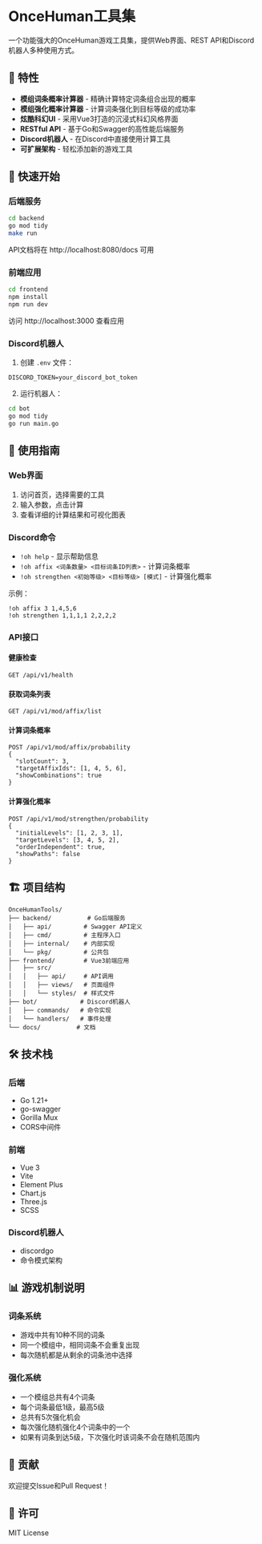 # OnceHuman工具集

一个功能强大的OnceHuman游戏工具集，提供Web界面、REST API和Discord机器人多种使用方式。

## 🌟 特性

- **模组词条概率计算器** - 精确计算特定词条组合出现的概率
- **模组强化概率计算器** - 计算词条强化到目标等级的成功率
- **炫酷科幻UI** - 采用Vue3打造的沉浸式科幻风格界面
- **RESTful API** - 基于Go和Swagger的高性能后端服务
- **Discord机器人** - 在Discord中直接使用计算工具
- **可扩展架构** - 轻松添加新的游戏工具

## 🚀 快速开始

### 后端服务

```bash
cd backend
go mod tidy
make run
```

API文档将在 http://localhost:8080/docs 可用

### 前端应用

```bash
cd frontend
npm install
npm run dev
```

访问 http://localhost:3000 查看应用

### Discord机器人

1. 创建 `.env` 文件：
```env
DISCORD_TOKEN=your_discord_bot_token
```

2. 运行机器人：
```bash
cd bot
go mod tidy
go run main.go
```

## 📖 使用指南

### Web界面

1. 访问首页，选择需要的工具
2. 输入参数，点击计算
3. 查看详细的计算结果和可视化图表

### Discord命令

- `!oh help` - 显示帮助信息
- `!oh affix <词条数量> <目标词条ID列表>` - 计算词条概率
- `!oh strengthen <初始等级> <目标等级> [模式]` - 计算强化概率

示例：
```
!oh affix 3 1,4,5,6
!oh strengthen 1,1,1,1 2,2,2,2
```

### API接口

#### 健康检查
```
GET /api/v1/health
```

#### 获取词条列表
```
GET /api/v1/mod/affix/list
```

#### 计算词条概率
```
POST /api/v1/mod/affix/probability
{
  "slotCount": 3,
  "targetAffixIds": [1, 4, 5, 6],
  "showCombinations": true
}
```

#### 计算强化概率
```
POST /api/v1/mod/strengthen/probability
{
  "initialLevels": [1, 2, 3, 1],
  "targetLevels": [3, 4, 5, 2],
  "orderIndependent": true,
  "showPaths": false
}
```

## 🏗️ 项目结构

```
OnceHumanTools/
├── backend/          # Go后端服务
│   ├── api/         # Swagger API定义
│   ├── cmd/         # 主程序入口
│   ├── internal/    # 内部实现
│   └── pkg/         # 公共包
├── frontend/        # Vue3前端应用
│   ├── src/
│   │   ├── api/     # API调用
│   │   ├── views/   # 页面组件
│   │   └── styles/  # 样式文件
├── bot/            # Discord机器人
│   ├── commands/   # 命令实现
│   └── handlers/   # 事件处理
└── docs/          # 文档
```

## 🛠️ 技术栈

### 后端
- Go 1.21+
- go-swagger
- Gorilla Mux
- CORS中间件

### 前端
- Vue 3
- Vite
- Element Plus
- Chart.js
- Three.js
- SCSS

### Discord机器人
- discordgo
- 命令模式架构

## 📊 游戏机制说明

### 词条系统
- 游戏中共有10种不同的词条
- 同一个模组中，相同词条不会重复出现
- 每次随机都是从剩余的词条池中选择

### 强化系统
- 一个模组总共有4个词条
- 每个词条最低1级，最高5级
- 总共有5次强化机会
- 每次强化随机强化4个词条中的一个
- 如果有词条到达5级，下次强化时该词条不会在随机范围内

## 🤝 贡献

欢迎提交Issue和Pull Request！

## 📄 许可

MIT License